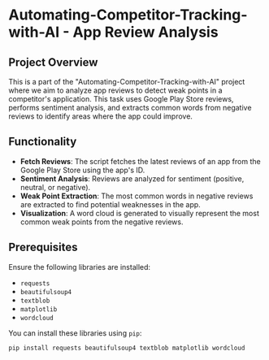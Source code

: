 # Automating-Competitor-Tracking-with-AI - App Review Analysis

## Project Overview
This is a part of the "Automating-Competitor-Tracking-with-AI" project where we aim to analyze app reviews to detect weak points in a competitor's application. This task uses Google Play Store reviews, performs sentiment analysis, and extracts common words from negative reviews to identify areas where the app could improve.

## Functionality
- **Fetch Reviews**: The script fetches the latest reviews of an app from the Google Play Store using the app's ID.
- **Sentiment Analysis**: Reviews are analyzed for sentiment (positive, neutral, or negative).
- **Weak Point Extraction**: The most common words in negative reviews are extracted to find potential weaknesses in the app.
- **Visualization**: A word cloud is generated to visually represent the most common weak points from the negative reviews.

## Prerequisites
Ensure the following libraries are installed:
- `requests`
- `beautifulsoup4`
- `textblob`
- `matplotlib`
- `wordcloud`

You can install these libraries using `pip`:
```bash
pip install requests beautifulsoup4 textblob matplotlib wordcloud
